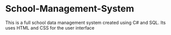 # School-Management-System
This is a full school data management system created using C# and SQL. Its uses HTML and CSS for the user interface
